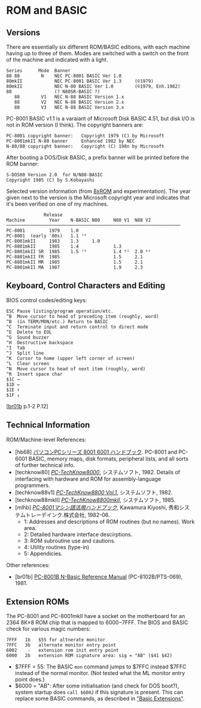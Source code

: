 ROM and BASIC
=============

Versions
--------

There are essentially six different ROM/BASIC editions, with each machine
having up to three of them. Modes are switched with a switch on the front
of the machine and indicated with a light.

    Series      Mode  Banner
    80 88        N    NEC PC-8001 BASIC Ver 1.0
    80mkII            NEC PC-8001 BASIC Ver 1.3     (©1979)
    80mkII            NEC N-80 BASIC Ver 1.0        (©1979, Enh.1982)
    80                (? N80SR-BASIC ?)
       88        V1   NEC N-88 BASIC Version 1.x
       88        V2   NEC N-88 BASIC Version 2.x
       88        V3   NEC N-88 BASIC Version 3.x

PC-8001 BASIC v1.1 is a varaiant of Microsoft Disk BASIC 4.51,
but disk I/O is not in ROM version (I think). The copyright banners are:

    PC-8001 copyright banner:   Copyright 1979 (C) by Microsoft
    PC-8001mkII N-80 banner     Enhanced 1982 by NEC
    N-80/88 copyright banner:   Copyright (C) 198n by Microsoft


After booting a DOS/Disk BASIC, a prefix banner will be printed before the
ROM banner:

    S-DOS80 Version 2.0  for N/N80-BASIC
    Copyright 1985 (C) by S.Kobayashi

Selected version information (from [8xROM] and experimentation).
The year given next to the version is the Microsoft copyright year and
indicates that it's been verified on one of my machines.

                  Release
    Machine         Year    N-BASIC N80     N88 V1  N88 V2
    ─────────────────────────────────────────────────────────────────
    PC-8001         1979    1.0
    PC-8001  (early '80s)   1.1 ⁷⁹
    PC-8001mkII     1983    1.3     1.0
    PC-8801mkII     1985    1.4             1.3
    PC-8801mkII SR  1985    1.5 ⁷⁹          1.4 ⁸¹  2.0 ⁸¹
    PC-8801mkII FR  1985                    1.5     2.1
    PC-8801mkII MR  1985                    1.5     2.1
    PC-8801mkII MA  1987                    1.9     2.3


Keyboard, Control Characters and Editing
----------------------------------------

BIOS control codes/editing keys:

    ESC Pause listing/program operation/etc.
    ^B  Move cursor to head of preceding item (roughly, word)
    ^B  (in TERM/MON/etc.) Return to BASIC
    ^C  Terminate input and return control to direct mode
    ^E  Delete to EOL
    ^G  Sound buzzer
    ^H  Destructive backspace
    ^I  Tab
    ^J  Split line
    ^K  Cursor to home (upper left corner of screen)
    ^L  Clear screen
    ^N  Move cursor to head of next item (roughly, word)
    ^R  Insert space char
    $1C →
    $1D ←
    $1E ↑
    $1F ↓

[[br01b] p.1-2 P.12]


Technical Information
---------------------

ROM/Machine-level References:
* \[hb68] [パソコンPCシリーズ 8001 6001 ハンドブック][hb68].
  PC-8001 and PC-6001 BASIC, memory maps, disk formats, peripheral lists,
  and all sorts of further technical info.
* \[techknow80] [_PC-TechKnow8000_][techknow80], システムソフト, 1982.
  Details of interfacing with hardware and ROM for assembly-language
  programmers.
* \[techknow88v1] [_PC-TechKnow8800 Vol.1_][techknow88v1],
  システムソフト, 1982.
* \[techknow88mkII] [_PC-TechKnow8800mkII_][techknow88mkII],
  システムソフト, 1985.
* \[mlhb] [_PC-8001マシン語活用ハンドブック_][mlhb], Kawamura Kiyoshi,
  秀和システムトレーデインク.株式会社, 1982-06.
  - 1: Addresses and descriptions of ROM routines (but no names). Work area.
  - 2: Detailed hardware interface descirptions.
  - 3: ROM subroutine use and cautions.
  - 4: Utility routines (type-in)
  - 5: Appendicies.

Other references:
- \[br01b] [PC-8001B N-Basic Reference Manual][br01b] (PC-8102B/PTS-069), 1981.


Extension ROMs
--------------

The PC-8001 and PC-8001mkII have a socket on the motherboard for an 2364
8K×8 ROM chip that is mapped to $6000-$7FFF. The BIOS and BASIC check for
various magic numbers:

    7FFF   1b   $55 for altnerate monitor
    7FFC   3b   alternate monitor entry point
    6002    -   extension rom init entry point
    6000   2b   extension ROM signature area: sig = "AB" ($41 $42)


- $7FFF = 55: The BASIC `mon` command jumps to $7FFC instead $7FFC instead
  of the normal monitor. (Not tested what the ML monitor entry point does.)
- $6000 = "AB": After some initialisation (and check for DOS boot?), system
  startup does `call $6002` if this signature is present. This can replace
  some BASIC commands, as described in ["Basic Extensions"](
  basic.md#basic-extensions).



<!-------------------------------------------------------------------->
[8xROM]: https://retrocomputerpeople.web.fc2.com/machines/nec/cmn_vers.html
[hb68]: https://archive.org/stream/PC8001600100160011982#page/n5/mode/1up
[mlhb]: https://archive.org/details/pc-8001
[techknow80]: https://archive.org/details/pctechknow8000
[techknow88mkII]: https://archive.org/details/pc-techknow-8801mk-ii
[techknow88v1]: https://archive.org/details/PCTechknow8801Vol.11982/

[br01b]: https://archive.org/details/pc-8001b-n-basic-reference-manual-nec-en-1981
